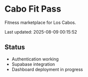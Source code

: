 ﻿# Cabo Fit Pass

Fitness marketplace for Los Cabos.

Last updated: 2025-08-09 00:15:52

## Status
-  Authentication working
-  Supabase integration 
-  Dashboard deployment in progress
